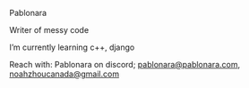 Pablonara

Writer of messy code

I’m currently learning c++, django

Reach with: Pablonara on discord; pablonara@pablonara.com, noahzhoucanada@gmail.com

<!---
Pablonara/Pablonara is a ✨ special ✨ repository because its `README.md` (this file) appears on your GitHub profile.
You can click the Preview link to take a look at your changes.
--->
